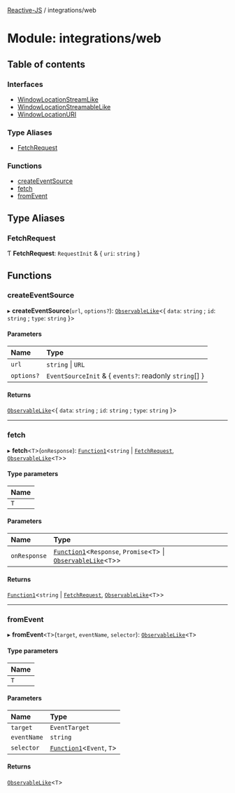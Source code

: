 [Reactive-JS](../README.md) / integrations/web

# Module: integrations/web

## Table of contents

### Interfaces

- [WindowLocationStreamLike](../interfaces/integrations_web.WindowLocationStreamLike.md)
- [WindowLocationStreamableLike](../interfaces/integrations_web.WindowLocationStreamableLike.md)
- [WindowLocationURI](../interfaces/integrations_web.WindowLocationURI.md)

### Type Aliases

- [FetchRequest](integrations_web.md#fetchrequest)

### Functions

- [createEventSource](integrations_web.md#createeventsource)
- [fetch](integrations_web.md#fetch)
- [fromEvent](integrations_web.md#fromevent)

## Type Aliases

### FetchRequest

Ƭ **FetchRequest**: `RequestInit` & { `uri`: `string`  }

## Functions

### createEventSource

▸ **createEventSource**(`url`, `options?`): [`ObservableLike`](../interfaces/rx.ObservableLike.md)<{ `data`: `string` ; `id`: `string` ; `type`: `string`  }\>

#### Parameters

| Name | Type |
| :------ | :------ |
| `url` | `string` \| `URL` |
| `options?` | `EventSourceInit` & { `events?`: readonly `string`[]  } |

#### Returns

[`ObservableLike`](../interfaces/rx.ObservableLike.md)<{ `data`: `string` ; `id`: `string` ; `type`: `string`  }\>

___

### fetch

▸ **fetch**<`T`\>(`onResponse`): [`Function1`](functions.md#function1)<`string` \| [`FetchRequest`](integrations_web.md#fetchrequest), [`ObservableLike`](../interfaces/rx.ObservableLike.md)<`T`\>\>

#### Type parameters

| Name |
| :------ |
| `T` |

#### Parameters

| Name | Type |
| :------ | :------ |
| `onResponse` | [`Function1`](functions.md#function1)<`Response`, `Promise`<`T`\> \| [`ObservableLike`](../interfaces/rx.ObservableLike.md)<`T`\>\> |

#### Returns

[`Function1`](functions.md#function1)<`string` \| [`FetchRequest`](integrations_web.md#fetchrequest), [`ObservableLike`](../interfaces/rx.ObservableLike.md)<`T`\>\>

___

### fromEvent

▸ **fromEvent**<`T`\>(`target`, `eventName`, `selector`): [`ObservableLike`](../interfaces/rx.ObservableLike.md)<`T`\>

#### Type parameters

| Name |
| :------ |
| `T` |

#### Parameters

| Name | Type |
| :------ | :------ |
| `target` | `EventTarget` |
| `eventName` | `string` |
| `selector` | [`Function1`](functions.md#function1)<`Event`, `T`\> |

#### Returns

[`ObservableLike`](../interfaces/rx.ObservableLike.md)<`T`\>

